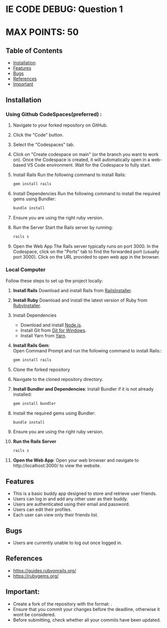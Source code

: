 # IE CODE DEBUG: Question 1 

# MAX POINTS: 50

## Table of Contents
- [Installation](#installation)
- [Features](#features)
- [Bugs](#bugs)
- [References](#references)
- [Important](#important)

## Installation

### Using Github CodeSpaces(preferred) :
1. Navigate to your forked repository on GitHub.
2. Click the "Code" button.
3. Select the "Codespaces" tab.
4. Click on "Create codespace on main" (or the branch you want to work on).
   Once the Codespace is created, it will automatically open in a web-based VS Code environment.
   Wait for the Codespace to fully start.
5. Install Rails
   Run the following command to install Rails:
   ```bash
   gem install rails
   
6. Install Dependencies
   Run the following command to install the required gems using Bundler:
   ```bash
   bundle install
   
7. Ensure you are using the right ruby version.
   
8. Run the Server
   Start the Rails server by running:
   ```bash
   rails s
   
9. Open the Web App
   The Rails server typically runs on port 3000.
   In the Codespace, click on the "Ports" tab to find the forwarded port (usually port 3000).
   Click on the URL provided to open web app in the browser.

### Local Computer
Follow these steps to set up the project locally:

1. **Install Rails**
   Download and install Rails from [RailsInstaller](https://railsinstaller.org/).

2. **Install Ruby**
   Download and install the latest version of Ruby from [RubyInstaller](https://rubyinstaller.org/downloads/).

3. Install Dependencies
   - Download and install [Node.js](https://nodejs.org/).
   - Install Git from [Git for Windows](https://git-scm.com/download/win).
   - Install Yarn from [Yarn](https://yarnpkg.com/getting-started/install).
     
4. **Install Rails Gem**:  
   Open Command Prompt and run the following command to install Rails::
      ```bash
      gem install rails
   
5. Clone the forked repository

6. Navigate to the cloned repository directory.

7. **Install Bundler and Dependencies**:
   Install Bundler if it is not already installed:
      ```bash
      gem install bundler
   
8. Install the required gems using Bundler:
      ```bash
      bundle install
   
9. Ensure you are using the right ruby version.
10. **Run the Rails Server**
      
      ```bash
      rails s
11. **Open the Web App**: 
    Open your web browser and navigate to http://localhost:3000/ to view the website.

## Features
* This is a basic buddy app designed to store and retrieve user friends.
* Users can log in and add any other user as their buddy.
* Users are authenticated using their email and password.
* Users can edit their profiles.
* Each user can view only their friends list.

## Bugs
* Users are currently unable to log out once logged in.

## References 
* https://guides.rubyonrails.org/
* https://rubygems.org/

## Important: 
* Create a fork of the repository with the format: <Team Name_Code_Debug_Q1_BTSC>. 
* Ensure that you commit your changes before the deadline, otherwise it wont be considered.
* Before submitting, check whether all your commits have been updated.












